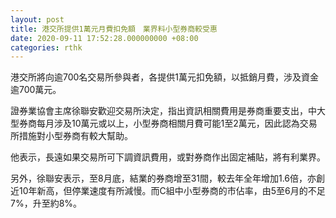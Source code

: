 ```yaml
---
layout: post
title: 港交所提供1萬元月費扣免額　業界料小型券商較受惠
date: 2020-09-11 17:52:28.000000000 +08:00
categories: rthk
---
```


港交所將向逾700名交易所參與者，各提供1萬元扣免額，以抵銷月費，涉及資金逾700萬元。

證券業協會主席徐聯安歡迎交易所決定，指出資訊相關費用是券商重要支出，中大型券商每月涉及10萬元或以上，小型券商相關月費可能1至2萬元，因此認為交易所措施對小型券商有較大幫助。

他表示，長遠如果交易所可下調資訊費用，或對券商作出固定補貼，將有利業界。

另外，徐聯安表示，至8月底，結業的券商增至31間，較去年全年增加1.6倍，亦創近10年新高，但停業速度有所減慢。而C組中小型券商的市佔率，由5至6月的不足7%，升至約8%。
